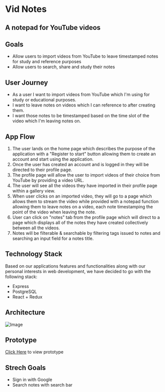 # Vid Notes
## A notepad for YouTube videos


## Goals
- Allow users to import videos from YouTube to leave timestamped notes for study and reference purposes
- Allow users to search, share and study their notes


## User Journey
- As a user I want to import videos from YouTube which I'm using for study or educational purposes.
- I want to leave notes on videos which I can reference to after creating them.
- I want those notes to be timestamped based on the time slot of the video which I'm leaving notes on.


## App Flow
1. The user lands on the home page which describes the purpose of the application with a "Register to start" button allowing them to create an account and start using the application.
1. Once the user has created an account and is logged in they will be directed to their profile page.
1. The profile page will allow the user to import videos of their choice from YouTube by providing a video URL.
1. The user will see all the videos they have imported in their profile page within a gallery view.
1. When user clicks on an imported video, they will go to a page which allows them to stream the video while provided with a notepad function allowing them to leave notes on a video, each note timestamping the point of the video when leaving the note.
1. User can click on "notes" tab from the profile page which will direct to a page which displays all of the notes they have created collectively between all the videos.
1. Notes will be filterable & searchable by filtering tags issued to notes and searching an input field for a notes title.


## Technology Stack
Based on our applications features and functionalities along with our personal interests in web development, we have decided to go with the following stack:
- Express
- PostgreSQL
- React + Redux


## Architecture
![Image](https://api.monosnap.com/rpc/file/download?id=OtioxqrafP1I69wJ605XDy84067VTB)


## Prototype
[Click Here](https://www.figma.com/proto/G3g492pap029OgUpMgprehdh/Vid-Notes-2?scaling=min-zoom&node-id=1%3A2) to view prototype


## Strech Goals
- Sign in with Google
- Search notes with search bar
